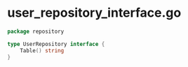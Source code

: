 # user_repository_interface.go

```go
package repository

type UserRepository interface {
    Table() string
}
```
